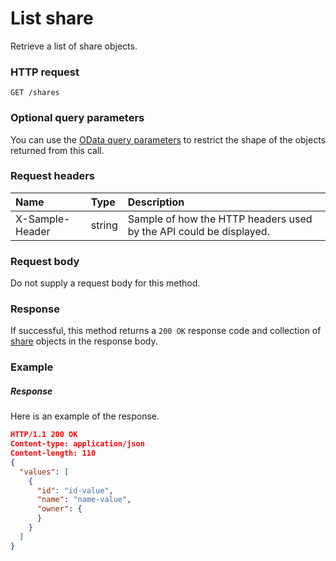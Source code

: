 # List share

Retrieve a list of share objects.
### HTTP request
```http
GET /shares
```
### Optional query parameters
You can use the [OData query parameters](odata-optional-query-parameters.md) to restrict the shape of the objects returned from this call.
### Request headers
| Name       | Type | Description|
|:-----------|:------|:----------|
| X-Sample-Header  | string  | Sample of how the HTTP headers used by the API could be displayed.|

### Request body
Do not supply a request body for this method.
### Response
If successful, this method returns a `200 OK` response code and collection of [share](../resources/share.md) objects in the response body.
### Example
##### Response
Here is an example of the response.
```json
HTTP/1.1 200 OK
Content-type: application/json
Content-length: 110
{
  "values": [
    {
      "id": "id-value",
      "name": "name-value",
      "owner": {
      }
    }
  ]
}
```

<!-- uuid: f80be3a3-3757-4e24-b3fc-b1f6e7cb7d6b
2015-10-09 18:34:13 UTC -->